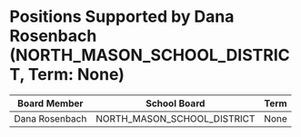 # Positions Supported by Dana Rosenbach (NORTH_MASON_SCHOOL_DISTRICT, Term: None)

| Board Member | School Board | Term |
|--------------|--------------|------|
| Dana Rosenbach | NORTH_MASON_SCHOOL_DISTRICT | None |

